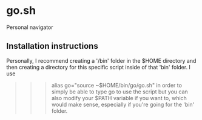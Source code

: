 # go.sh

Personal navigator

## Installation instructions

Personally, I recommend creating a '/bin' folder in the $HOME directory and then creating a directory for this specific script inside of that 'bin' folder.
I use 
>>> alias go="source ~$HOME/bin/go/go.sh" 
in order to simply be able to type
>>> go <parameters>
to use the script but you can also modify your $PATH variable if you want to, which would make sense, especially if you're going for the 'bin' folder.
